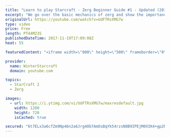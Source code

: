 ```yaml
---
title: "Learn to play Starcraft - Zerg Beginner Guide #1 - Updated (2017)"
excerpt: "We go over the basic mechanics of zerg and show the importance of understanding at least some of what your opponent is doing.  This guide is meant for players with an understanding of the objectives of starcraft but without any strong direction or gameplan, especially for each specific race! -- Watch"
originalUrl: https://youtube.com/watch?v=UdFTRsXMG7w
type: video
price: Free
length: PT44M23S
publishedDateTime: 2017-11-19T17:09:08Z
heat: 55

featuredContent: "<iframe width=\"800\" height=\"500\" frameborder=\"0\" src=\"https://www.youtube.com/embed/UdFTRsXMG7w\" allow=\"accelerometer; autoplay; encrypted-media; gyroscope; picture-in-picture\" allowfullscreen></iframe>"

provider:
  name: WinterStarcraft
  domain: youtube.com

topics:
  - StarCraft 2
  - Zerg

images:
  - url: https://i.ytimg.com/vi/UdFTRsXMG7w/maxresdefault.jpg
    width: 1280
    height: 720
    isCached: true

secured: "6t7ELx3a6cfZm9Np46n2a6Jrg40b7AmOsBqYk54rzsN8B9IPEjM0XIK4+gp2NMyfuI2ey6F3FJhcHv9fo/L9o+r0aPDMrycXRITlaSjYwLA8qvGwA7X5qF1PF7nz/UDWrb/bITMfXQzSyN8EN9o1Rv+CZ++Jwj70h0/PoDDTDNwOibFZuGb3wYyQG2n+l2+fU02bUM+e4KjKJk5ggYZ9xJ5qmj4rffXczxKlnY1z+f5xkySE6ehLpBxZmFNIB7RT/lqldKbYOWvEPaOHLmh1WsMeDHhiEHWR3NHjBvxERwYWcoA2i5EDtoRrrWtyL8uXPxXWVjmtxiZ+u/gOKv/K7KGEOSQ1T1vUvt14VPsN4BXbwYuwZvAtU9OOfGdUMKiyYWOFE+pBYeh7JVm1fcIx5NoUqWEAizQdCm4H7g8ekTXxXcwU9Z+Kk4/mb6fvyU7C;6rq6qr7cvNxvSPSB8PcLNQ=="
---
```


